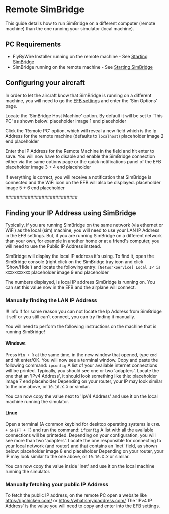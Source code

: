 # Remote SimBridge

This guide details how to run SimBridge on a different computer (remote machine) than the one running your simulator (local machine). 

## PC Requirements

- FlyByWire Installer running on the remote machine - See [Starting SimBridge](../install-configure/start-simbridge.md)
- SimBridge running on the remote machine - See [Starting SimBridge](../install-configure/start-simbridge.md)

## Configuring your aircraft

In order to let the aircraft know that SimBridge is running on a different machine, you will need to go the [EFB settings](../../fbw-a32nx/feature-guides/flypados3/settings/) and enter the 'Sim Options' page. 

Locate the 'SimBridge Host Machine' option. By default it will be set to 'This PC' as shown below:
placeholder image 1 end placeholder

Click the 'Remote PC' option, which will reveal a new field which is the Ip Address for the remote machine (defaults to `localhost`) 
placeholder image 2 end placeholder

Enter the IP Address for the Remote Machine in the field and hit enter to save. You will now have to disable and enable the SimBridge connection either via the same options page or the quick notifications panel of the EFB 
placeholder image 3 + 4 end placeholder

If everything is correct, you will receive a notification that SimBridge is connected and the WiFi icon on the EFB will also be displayed. 
placeholder image 5 + 6 end placeholder

##########################

## Finding your IP Address using SimBridge

Typically, if you are running SimBridge on the same network (via ethernet or WiFi) as the local (sim) machine, you will need to use your LAN IP Address in the EFB settings. 
But, if you are running SimBridge on a different network than your own, for example in another home or at a friend's computer, you will need to use the Public IP Address instead.

SimBridge will display the local IP address it's using. To find it, open the SimBridge console (right click on the SimBridge tray icon and click 'Show/Hide') and locate the following entry: `[NetworkService] Local IP is XXXXXXXXXXX`
placeholder image 9 end placeholder

The numbers displayed, is local IP address SimBridge is running on. You can set this value now in the EFB and the airplane will connect.


### Manually finding the LAN IP Address

!!! info 
    If for some reason you can not locate the Ip Address from SimBridge it self or you still can't connect, you can try finding it manually. 

You will need to perform the following instructions on the machine that is running SimBridge! 

#### Windows

Press `Win + R` at the same time, in the new window that opened, type `cmd` and hit enter/OK. You will now see a terminal window. Copy and paste the following command: 
`ipconfig` 
A list of your available internet connections will be printed. Typically, you should see one or two 'adapters'. 
Locate the one that an 'IPv4 Address', it should look something like this: 
placeholder image 7 end placeholder
Depending on your router, your IP may look similar to the one above, or `10.10.X.X` or similar. 

You can now copy the value next to 'IpV4 Address' and use it on the local machine running the simulator.  

#### Linux

Open a terminal (A common keybind for desktop operating systems is `CTRL + SHIFT + T`) and run the command: 
`ifconfig` 
A list with all the available connections will be printeded. Depending on your configuration, you will see more than two 'adapters'. Locate the one responsible for connecting to your local network (and router) and that contains an 'inet' field, as shown below: 
placeholder image 8 end placeholder
Depending on your router, your IP may look similar to the one above, or `10.10.X.X` or similar. 

You can now copy the value inside 'inet' and use it on the local machine running the simulator. 

### Manually fetching your public IP Address


To fetch the public IP address, on the remote PC open a website like https://ipchicken.com/ or https://whatismyipaddress.com/
The 'IPv4 IP Address' is the value you will need to copy and enter into the EFB settings.
